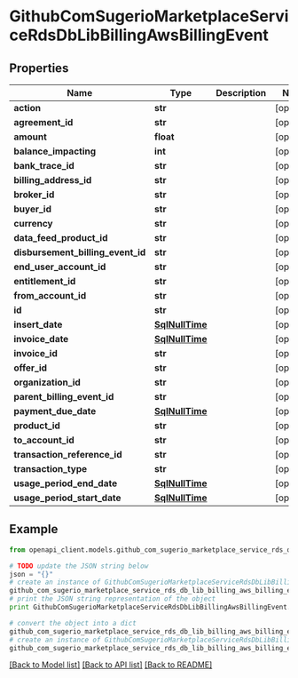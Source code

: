 # GithubComSugerioMarketplaceServiceRdsDbLibBillingAwsBillingEvent


## Properties
Name | Type | Description | Notes
------------ | ------------- | ------------- | -------------
**action** | **str** |  | [optional] 
**agreement_id** | **str** |  | [optional] 
**amount** | **float** |  | [optional] 
**balance_impacting** | **int** |  | [optional] 
**bank_trace_id** | **str** |  | [optional] 
**billing_address_id** | **str** |  | [optional] 
**broker_id** | **str** |  | [optional] 
**buyer_id** | **str** |  | [optional] 
**currency** | **str** |  | [optional] 
**data_feed_product_id** | **str** |  | [optional] 
**disbursement_billing_event_id** | **str** |  | [optional] 
**end_user_account_id** | **str** |  | [optional] 
**entitlement_id** | **str** |  | [optional] 
**from_account_id** | **str** |  | [optional] 
**id** | **str** |  | [optional] 
**insert_date** | [**SqlNullTime**](SqlNullTime.md) |  | [optional] 
**invoice_date** | [**SqlNullTime**](SqlNullTime.md) |  | [optional] 
**invoice_id** | **str** |  | [optional] 
**offer_id** | **str** |  | [optional] 
**organization_id** | **str** |  | [optional] 
**parent_billing_event_id** | **str** |  | [optional] 
**payment_due_date** | [**SqlNullTime**](SqlNullTime.md) |  | [optional] 
**product_id** | **str** |  | [optional] 
**to_account_id** | **str** |  | [optional] 
**transaction_reference_id** | **str** |  | [optional] 
**transaction_type** | **str** |  | [optional] 
**usage_period_end_date** | [**SqlNullTime**](SqlNullTime.md) |  | [optional] 
**usage_period_start_date** | [**SqlNullTime**](SqlNullTime.md) |  | [optional] 

## Example

```python
from openapi_client.models.github_com_sugerio_marketplace_service_rds_db_lib_billing_aws_billing_event import GithubComSugerioMarketplaceServiceRdsDbLibBillingAwsBillingEvent

# TODO update the JSON string below
json = "{}"
# create an instance of GithubComSugerioMarketplaceServiceRdsDbLibBillingAwsBillingEvent from a JSON string
github_com_sugerio_marketplace_service_rds_db_lib_billing_aws_billing_event_instance = GithubComSugerioMarketplaceServiceRdsDbLibBillingAwsBillingEvent.from_json(json)
# print the JSON string representation of the object
print GithubComSugerioMarketplaceServiceRdsDbLibBillingAwsBillingEvent.to_json()

# convert the object into a dict
github_com_sugerio_marketplace_service_rds_db_lib_billing_aws_billing_event_dict = github_com_sugerio_marketplace_service_rds_db_lib_billing_aws_billing_event_instance.to_dict()
# create an instance of GithubComSugerioMarketplaceServiceRdsDbLibBillingAwsBillingEvent from a dict
github_com_sugerio_marketplace_service_rds_db_lib_billing_aws_billing_event_form_dict = github_com_sugerio_marketplace_service_rds_db_lib_billing_aws_billing_event.from_dict(github_com_sugerio_marketplace_service_rds_db_lib_billing_aws_billing_event_dict)
```
[[Back to Model list]](../README.md#documentation-for-models) [[Back to API list]](../README.md#documentation-for-api-endpoints) [[Back to README]](../README.md)


